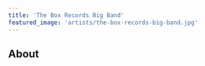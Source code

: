 ```yaml
---
title: 'The Box Records Big Band'
featured_image: 'artists/the-box-records-big-band.jpg'
---
```


## About


